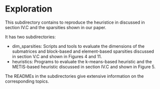 # Exploration

This subdirectory contains to reproduce the heuristice in discussed in section IV.C and the sparsities shown in our paper. 

It has two subdirectories: 

* dim_sparsities: Scripts and tools to evaluate the dimensions of the submatrices and block-based and element-based sparsities discussed in section V.C and shown in Figures 4 and 11.
* heuristics: Programs to evaluate the k-means-based heuristic and the METIS-based heuristic discussed in section IV.C and shown in Figure 5.

The READMEs in the subdirectories give extensive information on the corresponding topics.
